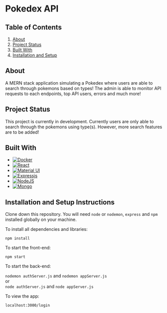 # Pokedex API

## Table of Contents

<ol>
  <li><a href="#about">About</a></li>
  <li><a href="#project-status">Project Status</a></li>
  <li><a href="#built-with">Built With</a></li>
  <li><a href="#installation-and-setup-instructions">Installation and Setup</a></li>
</ol>

## About
A MERN stack application simulating a Pokedex where users are able to search through pokemons based on types! The admin is able to monitor API requests to each endpoints, top API users, errors and much more!

## Project Status

This project is currently in development. Currently users are only able to search through the pokemons using type(s). However, more search features are to be added!

## Built With

- [![Docker][docker.dev]][docker-url]
- [![React][react.js]][react-url]
- [![Material UI][materialui]][materialui-url]
- [![Expressjs][expressjs]][express-url]
- [![NodeJS][nodejs]][node-url]
- [![Mongo][mongo]][mongo-url]

## Installation and Setup Instructions


Clone down this repository. You will need `node` or `nodemon`, `express` and `npm` installed globally on your machine.  

To install all dependencies and libraries:

`npm install`  

To start the front-end:

`npm start`  

To start the back-end:

`nodemon authServer.js` and `nodemon appServer.js`
</br> or </br>
`node authServer.js` and `node appServer.js`

To view the app:

`localhost:3000/login`  


<!-- MARKDOWN LINKS & IMAGES -->

[react.js]: https://img.shields.io/badge/React-20232A?style=for-the-badge&logo=react&logoColor=61DAFB
[react-url]: https://reactjs.org/

[materialui]: https://img.shields.io/badge/Material_UI-4834d4?style=for-the-badge&logo=mui&logoColor=white
[materialui-url]: https://mui.com/

[docker.dev]: https://img.shields.io/badge/DOCKER-3498db?style=for-the-badge&logo=docker&logoColor=white
[docker-url]: https://www.docker.com/

[expressjs]: https://img.shields.io/badge/Express-f9ca24?style=for-the-badge&logo=express&logoColor=black
[express-url]: https://expressjs.com/

[mongo-url]: https://www.mongodb.com/home
[mongo]: https://img.shields.io/badge/MongoDB-%234ea94b.svg?style=for-the-badge&logo=mongodb&logoColor=white

[nodejs]: https://img.shields.io/badge/node.js-6DA55F?style=for-the-badge&logo=node.js&logoColor=white
[node-url]: https://nodejs.dev/en/
